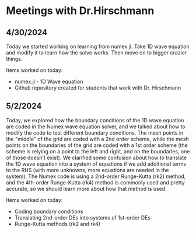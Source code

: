 # Meetings with Dr.Hirschmann

## 4/30/2024
Today we started working on learning from numex.jl. Take 1D wave equation and modify it to learn how the solve works. Then move on to bigger crazier things.

Items worked on today:
 * numex.jl - 1D Wave equation
 * Github repository created for students that work with Dr. Hirschmann


## 5/2/2024
Today, we explored how the boundary conditions of the 1D wave equation are coded in the Numex wave equation solver, and we talked about how to modify the code to test different boundary conditions. The mesh points in the "middle" of the grid are coded with a 2nd order scheme, while the mesh points on the boundaries of the grid are coded with a 1st order scheme (the scheme is relying on a point to the left and right, and on the boundaries, one of those doesn't exist). We clarified some confusion about how to translate the 1D wave equation into a system of equations if we add additional terms to the RHS (with more unknowns, more equations are needed in the system). The Numex code is using a 2nd-order Runge-Kutta (rk2) method, and the 4th-order Runge-Kutta (rk4) method is commonly used and pretty accurate, so we should learn more about how that method is used.

Items worked on today:
 * Coding boundary conditions
 * Translating 2nd-order DEs into systems of 1st-order DEs
 * Runge-Kutta methods (rk2 and rk4)